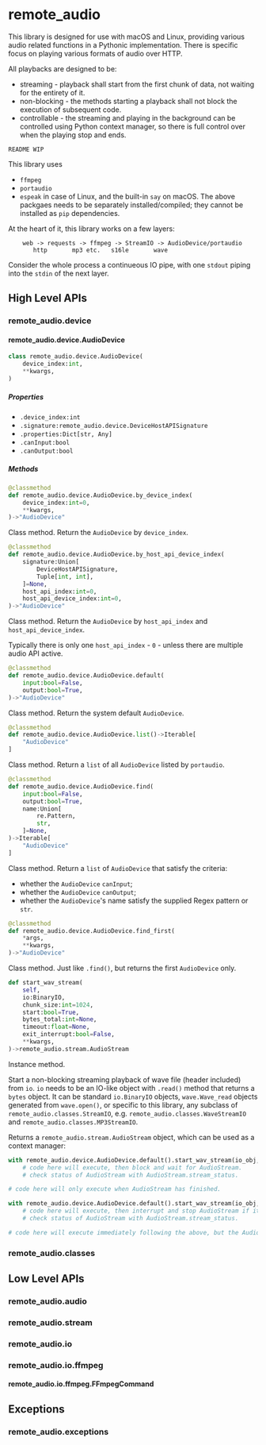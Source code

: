 # remote_audio
This library is designed for use with macOS and Linux, providing various audio related functions in a Pythonic implementation. There is specific focus on playing various formats of audio over HTTP.

All playbacks are designed to be:
- streaming - playback shall start from the first chunk of data, not waiting for the entirety of it.
- non-blocking - the methods starting a playback shall not block the execution of subsequent code.
- controllable - the streaming and playing in the background can be controlled using Python context manager, so there is full control over when the playing stop and ends.

```
README WIP
```

This library uses
- `ffmpeg`
- `portaudio`
- `espeak` in case of Linux, and the built-in `say` on macOS.
The above packgaes needs to be separately installed/compiled; they cannot be installed as `pip` dependencies.

At the heart of it, this library works on a few layers:
```
    web -> requests -> ffmpeg -> StreamIO -> AudioDevice/portaudio
       http       mp3 etc.   s16le       wave
```
Consider the whole process a continueous IO pipe, with one `stdout` piping into the `stdin` of the next layer.



## High Level APIs

### remote_audio.device
#### remote_audio.device.AudioDevice

```python
class remote_audio.device.AudioDevice(
    device_index:int,
    **kwargs,
)
```

##### Properties
- `.device_index:int`
- `.signature:remote_audio.device.DeviceHostAPISignature`
- `.properties:Dict[str, Any]`
- `.canInput:bool`
- `.canOutput:bool`

##### Methods
```python
@classmethod
def remote_audio.device.AudioDevice.by_device_index(
    device_index:int=0,
    **kwargs,
)->"AudioDevice"
```
Class method.
Return the `AudioDevice` by `device_index`.

```python
@classmethod
def remote_audio.device.AudioDevice.by_host_api_device_index(
    signature:Union[
        DeviceHostAPISignature,
        Tuple[int, int],
    ]=None,
    host_api_index:int=0,
    host_api_device_index:int=0,
)->"AudioDevice"
```
Class method.
Return the `AudioDevice` by `host_api_index` and `host_api_device_index`.

Typically there is only one `host_api_index` - `0` - unless there are multiple audio API active.

```python
@classmethod
def remote_audio.device.AudioDevice.default(
    input:bool=False,
    output:bool=True,
)->"AudioDevice"
```
Class method.
Return the system default `AudioDevice`.

```python
@classmethod
def remote_audio.device.AudioDevice.list()->Iterable[
    "AudioDevice"
]
```
Class method.
Return a `list` of all `AudioDevice` listed by `portaudio`.

```python
@classmethod
def remote_audio.device.AudioDevice.find(
    input:bool=False,
    output:bool=True,
    name:Union[
        re.Pattern,
        str,
    ]=None,
)->Iterable[
    "AudioDevice"
]
```
Class method.
Return a `list` of `AudioDevice` that satisfy the criteria:
- whether the `AudioDevice` `canInput`;
- whether the `AudioDevice` `canOutput`;
- whether the `AudioDevice`'s name satisfy the supplied Regex pattern or `str`.

```python
@classmethod
def remote_audio.device.AudioDevice.find_first(
    *args,
    **kwargs,
)->"AudioDevice"
```
Class method.
Just like `.find()`, but returns the first `AudioDevice` only.

```python
def start_wav_stream(
    self,
    io:BinaryIO,
    chunk_size:int=1024,
    start:bool=True,
    bytes_total:int=None,
    timeout:float=None,
    exit_interrupt:bool=False,
    **kwargs,
)->remote_audio.stream.AudioStream
```
Instance method.

Start a non-blocking streaming playback of wave file (header included) from `io`. `io` needs to be an IO-like object with `.read()` method that returns a `bytes` object. It can be standard `io.BinaryIO` objects, `wave.Wave_read` objects generated from `wave.open()`, or specific to this library, any subclass of `remote_audio.classes.StreamIO`, e.g. `remote_audio.classes.WaveStreamIO` and `remote_audio.classes.MP3StreamIO`.

Returns a `remote_audio.stream.AudioStream` object, which can be used as a context manager:
```python
with remote_audio.device.AudioDevice.default().start_wav_stream(io_obj, exit_interrupt=False):
    # code here will execute, then block and wait for AudioStream.
    # check status of AudioStream with AudioStream.stream_status.

# code here will only execute when AudioStream has finished.
```

```python
with remote_audio.device.AudioDevice.default().start_wav_stream(io_obj, exit_interrupt=True):
    # code here will execute, then interrupt and stop AudioStream if its not finished.
    # check status of AudioStream with AudioStream.stream_status.

# code here will execute immediately following the above, but the AudioStream would be interrupted and stopped at this point.
```

### remote_audio.classes


## Low Level APIs
### remote_audio.audio

### remote_audio.stream

### remote_audio.io

### remote_audio.io.ffmpeg
#### remote_audio.io.ffmpeg.FFmpegCommand

## Exceptions
### remote_audio.exceptions